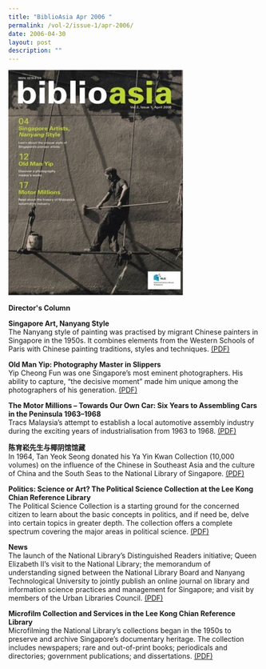 ```yaml
---
title: "BiblioAsia Apr 2006 "
permalink: /vol-2/issue-1/apr-2006/
date: 2006-04-30
layout: post
description: ""
---
```

<img style="width: 350px; height: 450px;" src="/images/vol-2-issue-1/Apr06.JPG">

**Director's Column**

**Singapore Art, Nanyang Style**<br>The Nanyang style of painting was practised by migrant Chinese painters in Singapore in the 1950s. It combines elements from the Western Schools of Paris with Chinese painting traditions, styles and techniques. [(PDF)](/files/pdf/vol-2/issue-1/v2-issue1_NanyangStyle.pdf)

**Old Man Yip: Photography Master in Slippers**<br> Yip Cheong Fun was one Singapore’s most eminent photographers. His ability to capture,
“the decisive moment” made him unique among the photographers of his generation.
[(PDF)](/files/pdf/vol-2/issue-1/v2-issue1_OldManYip.pdf)

**The Motor Millions – Towards Our Own Car: Six Years to Assembling Cars in the Peninsula 1963–1968**<br>Tracs Malaysia’s attempt to establish a local automotive assembly industry during the
exciting years of industrialisation from 1963 to 1968.
 [(PDF)](/files/pdf/vol-2/issue-1/v2-issue1_MotorMillions.pdf)

**陈育崧先生与椰阴馆馆藏**<br>In 1964, Tan Yeok Seong donated his Ya Yin Kwan Collection (10,000 volumes) on the influence of the Chinese in Southeast Asia and the culture of China and the South Seas to the National Library of Singapore. [(PDF)](/files/pdf/vol-2/issue-1/v2-issue1_Chinese.pdf)

**Politics: Science or Art? The Political Science Collection at the Lee Kong Chian Reference Library**<br>The Political Science Collection is a starting ground for the concerned citizen to learn about the basic concepts in politics, and if need be, delve into certain topics in greater depth. The collection offers a complete spectrum covering the major areas in political science. [(PDF)](/files/pdf/vol-2/issue-1/v2-issue1_PoliticalScience.pdf)

 **News** <br>The launch of the National Library’s Distinguished Readers initiative; Queen Elizabeth II’s visit to the National Library; the memorandum of understanding signed between the National Library Board and Nanyang Technological University to jointly publish an online journal on library
and information science practices and management for Singapore; and visit by members of the Urban Libraries Council. 
[(PDF)](/files/pdf/vol-2/issue-1/v2-issue1_News.pdf)

**Microfilm Collection and Services in the Lee Kong Chian Reference Library**<br> Microfilming the National Library’s collections began in the 1950s to preserve and archive Singapore’s documentary heritage. The collection includes newspapers; rare and out-of-print books; periodicals and directories; government publications; and dissertations. [(PDF)](/files/pdf/vol-2/issue-1/v2-issue1_Microfilm.pdf)